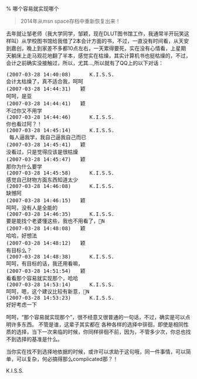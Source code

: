 % 哪个容易就实现哪个

> 2014年从msn space存档中重新恢复出来！

去年就让邹老师（我大学同学，邹颖，现在DLUT图书馆工作，我通常半开玩笑这样叫）从学校图书馆给我借了2本会计方面的书，不过，一直没有时间看，从天安到嘉创，晚上到家差不多都10点左右，一天累得要死，实在没有心情看，上星期天躺床上走马观花地翻了半本，感觉实在枯燥，其实计算机书也挺枯燥的，不过，会计之前确实没接触过，所以，尤其...,所以就有了QQ上的以下对话：

<pre>
(2007-03-28 14:40:08)      K.I.S.S.
会计太枯燥了，真不适合我，呵呵 
(2007-03-28 14:44:31)   颖
呵呵，是亚
(2007-03-28 14:44:41)   颖
不过你又不用学
(2007-03-28 14:44:46)      K.I.S.S.
你也看过阿？！ 
(2007-03-28 14:45:14)      K.I.S.S.
 每人逼我学，我自己逼我自己而已 
(2007-03-28 14:45:41)   颖
没看过，只是觉得应该是很枯燥
(2007-03-28 14:45:47)   颖
那你为什么要学
(2007-03-28 14:45:58)      K.I.S.S.
感觉自己财物方面东西知道太少 
(2007-03-28 14:46:08)      K.I.S.S.
缺憾阿 
(2007-03-28 14:46:15)   颖
呵呵，没有人是全能的
(2007-03-28 14:46:35)      K.I.S.S.
要是能找个老婆懂这些，我也不用看了，N 
(2007-03-28 14:48:08)   颖
哈哈，好想法
(2007-03-28 14:48:12)   颖
有目标么？
(2007-03-28 14:48:38)      K.I.S.S.
呵呵，有目标的话，我还用看嘛， 
(2007-03-28 14:51:54)   颖
看看那个容易就实现那个，哈哈
(2007-03-28 14:53:14)      K.I.S.S.
呵呵，嗯，这个建议比较有新意，N 
(2007-03-28 14:53:23)      K.I.S.S.
好好考虑一下 
</pre>

呵呵，“那个容易就实现那个”，很不经意又很普通的一句话，不过，确实是可以点明许多东西。 不管是谁，这辈子其实都在 各种各样的选择中徘徊，即使是相同性质的选择，当下一次来临的时候，你同样徘徊不前，因为，不管多少次，你总也找不到选择的基准是什么。

当你实在找不到选择地依据的时候，或许可以求助于这句哦，同一件事情，可以简单，可以复杂，何必搞得那么complicated那？！

K.I.S.S.
